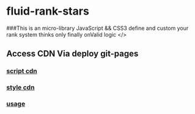 # fluid-rank-stars
###This is an micro-library JavaScript &amp;&amp; CSS3 define and custom your rank system thinks only finally onValid logic &lt;/> 

## Access CDN Via deploy git-pages

### [script cdn](https://orivoir.github.io/fluid-rank-stars/fluid-rank-stars/script.js)
### [style cdn](https://orivoir.github.io/fluid-rank-stars/fluid-rank-stars/style.css)
### [usage](https://orivoir.github.io/fluid-rank-stars/usage/index.html)
        
  
